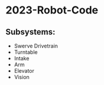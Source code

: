 # 2023-Robot-Code

## Subsystems:
<ul>
<li>Swerve Drivetrain</li>
<li>Turntable</li>
<li>Intake</li>
<li>Arm</li>
<li>Elevator</li>
<li>Vision</li>
</ul>
